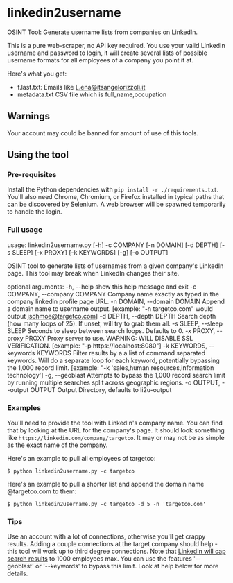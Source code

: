# linkedin2username
OSINT Tool: Generate username lists from companies on LinkedIn.

This is a pure web-scraper, no API key required. You use your valid LinkedIn username and password to login, it will create several lists of possible username formats for all employees of a company you point it at.

Here's what you get:
- f.last.txt:     Emails like L.ena@itsangelorizzoli.it
- metadata.txt    CSV file which is full_name,occupation


## Warnings
Your account may could be banned for amount of use of this tools.

## Using the tool

### Pre-requisites

Install the Python dependencies with `pip install -r ./requirements.txt`.
You'll also need Chrome, Chromium, or Firefox installed in typical paths that can be discovered by Selenium. A web browser will be spawned temporarily to handle the login.

### Full usage

usage: linkedin2username.py [-h] -c COMPANY [-n DOMAIN] [-d DEPTH]
  [-s SLEEP] [-x PROXY] [-k KEYWORDS] [-g] [-o OUTPUT]

OSINT tool to generate lists of usernames from a given company's LinkedIn page.
This tool may break when LinkedIn changes their site.

optional arguments:
  -h, --help            show this help message and exit
  -c COMPANY, --company COMPANY
                        Company name exactly as typed in the company linkedin profile page URL.
  -n DOMAIN, --domain DOMAIN
                        Append a domain name to username output.
                        [example: "-n targetco.com" would output jschmoe@targetco.com]
  -d DEPTH, --depth DEPTH
                        Search depth (how many loops of 25). If unset, will try to grab them
                        all.
  -s SLEEP, --sleep SLEEP
                        Seconds to sleep between search loops. Defaults to 0.
  -x PROXY, --proxy PROXY
                        Proxy server to use. WARNING: WILL DISABLE SSL VERIFICATION.
                        [example: "-p https://localhost:8080"]
  -k KEYWORDS, --keywords KEYWORDS
                        Filter results by a a list of command separated keywords.
                        Will do a separate loop for each keyword,
                        potentially bypassing the 1,000 record limit. 
                        [example: "-k 'sales,human resources,information technology']
  -g, --geoblast        Attempts to bypass the 1,000 record search limit by running
                        multiple searches split across geographic regions.
  -o OUTPUT, --output OUTPUT
                        Output Directory, defaults to li2u-output


### Examples
You'll need to provide the tool with LinkedIn's company name. You can find that by looking at the URL for the company's page. It should look something like `https://linkedin.com/company/targetco`. It may or may not be as simple as the exact name of the company.

Here's an example to pull all employees of targetco:

```
$ python linkedin2username.py -c targetco
```

Here's an example to pull a shorter list and append the domain name @targetco.com to them:

```
$ python linkedin2username.py -c targetco -d 5 -n 'targetco.com'
```

### Tips

Use an account with a lot of connections, otherwise you'll get crappy results. Adding a couple connections at the target company should help - this tool will work up to third degree connections. Note that [LinkedIn will cap search results](https://www.linkedin.com/help/linkedin/answer/129/what-you-get-when-you-search-on-linkedin?lang=en) to 1000 employees max. You can use the features '--geoblast' or '--keywords' to bypass this limit. Look at help below for more details.